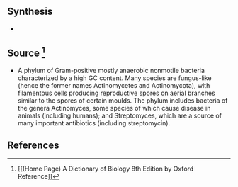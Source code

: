 ## Synthesis
- 
## Source [^1]
- A phylum of Gram-positive mostly anaerobic nonmotile bacteria characterized by a high GC content. Many species are fungus-like (hence the former names Actinomycetes and Actinomycota), with filamentous cells producing reproductive spores on aerial branches similar to the spores of certain moulds. The phylum includes bacteria of the genera Actinomyces, some species of which cause disease in animals (including humans); and Streptomyces, which are a source of many important antibiotics (including streptomycin).
## References

[^1]: [[(Home Page) A Dictionary of Biology 8th Edition by Oxford Reference]]